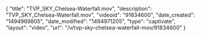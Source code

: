 {
    "title": "TVP_SKY_Chelsea-Waterfall.mov",
    "description": "TVP_SKY_Chelsea-Waterfall.mov",
    "videoid": "91834600",
    "date_created": "1494969805",
    "date_modified": "1494971205",
    "type": "captivate",
    "layout": "video",
    "url": "\/v\/tvp-sky-chelsea-waterfall-mov\/91834600"
}